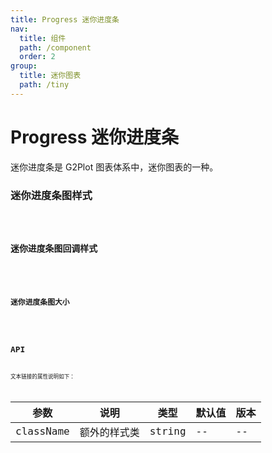 ```yaml
---
title: Progress 迷你进度条
nav:
  title: 组件
  path: /component
  order: 2
group:
  title: 迷你图表
  path: /tiny
---
```


# Progress 迷你进度条

迷你进度条是 G2Plot 图表体系中，迷你图表的一种。

### 迷你进度条图样式

<code src="./demo/demo-01.tsx" />

### 迷你进度条图回调样式

<code src="./demo/demo-02.tsx" />

### 迷你进度条图大小

<code src="./demo/demo-03.tsx" />

## API

文本链接的属性说明如下：

| 参数      | 说明         | 类型   | 默认值 | 版本 |
| --------- | ------------ | ------ | ------ | ---- |
| className | 额外的样式类 | string | --     | --   |
